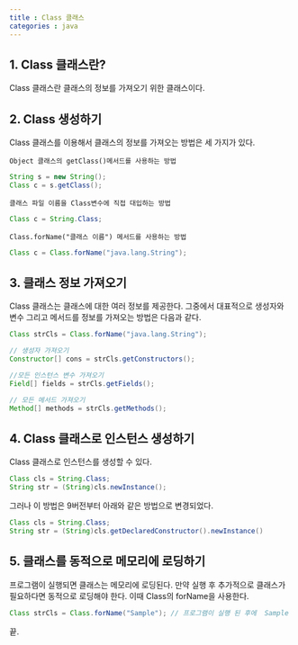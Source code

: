 ```yaml
---
title : Class 클래스
categories : java
---
```



## 1. Class 클래스란?

Class 클래스란 클래스의 정보를 가져오기 위한 클래스이다.


## 2. Class 생성하기

Class 클래스를 이용해서 클래스의 정보를 가져오는 방법은 세 가지가 있다.

`Object 클래스의 getClass()메서드를 사용하는 방법`

```java
String s = new String();
Class c = s.getClass();
```

`클래스 파일 이름을 Class변수에 직접 대입하는 방법`

```java
Class c = String.Class;
```

`Class.forName("클래스 이름") 메서드를 사용하는 방법`

```java
Class c = Class.forName("java.lang.String");
```

## 3. 클래스 정보 가져오기

Class 클래스는 클래스에 대한 여러 정보를 제공한다. 그중에서 대표적으로 생성자와 변수 그리고 메서드를 정보를 가져오는 방법은 다음과 같다.

```java
Class strCls = Class.forName("java.lang.String");

// 생성자 가져오기
Constructor[] cons = strCls.getConstructors();

//모든 인스턴스 변수 가져오기
Field[] fields = strCls.getFields();

// 모든 메서드 가져오기
Method[] methods = strCls.getMethods();

```

## 4. Class 클래스로 인스턴스 생성하기

Class 클래스로 인스턴스를 생성할 수 있다.

```java
Class cls = String.Class;
String str = (String)cls.newInstance();
```

그러나 이 방법은 9버전부터 아래와 같은 방법으로 변경되었다.

```java 
Class cls = String.Class;
String str = (String)cls.getDeclaredConstructor().newInstance()
```


## 5. 클래스를 동적으로 메모리에 로딩하기

프로그램이 실행되면 클래스는 메모리에 로딩된다. 만약 실행 후 추가적으로 클래스가 필요하다면 동적으로 로딩해야 한다. 이때 Class의 forName을 사용한다.

```java
Class strCls = Class.forName("Sample"); // 프로그램이 실행 된 후에  Sample 클래스를 메모리에 로딩할 수 있다.
```

끝.
